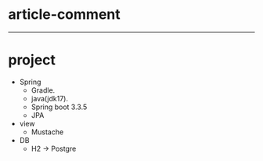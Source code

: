 # article-comment
---
# project
- Spring
  - Gradle.
  - java(jdk17).
  - Spring boot 3.3.5
  - JPA
- view
  - Mustache
- DB
  - H2 -> Postgre    

